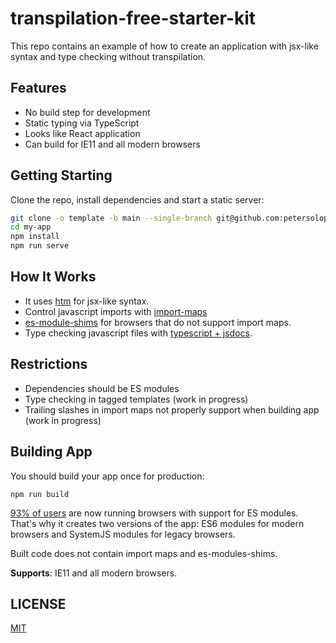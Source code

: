 # transpilation-free-starter-kit

This repo contains an example of how to create an application with jsx-like syntax and type checking without transpilation.

## Features

- No build step for development
- Static typing via TypeScript
- Looks like React application
- Can build for IE11 and all modern browsers

## Getting Starting

Clone the repo, install dependencies and start a static server:

```bash
git clone -o template -b main --single-branch git@github.com:petersolopov/transpilation-free-starter-kit.git my-app
cd my-app
npm install
npm run serve
```

## How It Works

- It uses [htm](https://github.com/developit/htm) for jsx-like syntax.
- Control javascript imports with [import-maps](https://github.com/wicg/import-maps)
- [es-module-shims](https://github.com/guybedford/es-module-shims) for browsers that do not support import maps.
- Type checking javascript files with [typescript + jsdocs](https://www.typescriptlang.org/docs/handbook/jsdoc-supported-types.html).

## Restrictions

- Dependencies should be ES modules
- Type checking in tagged templates (work in progress)
- Trailing slashes in import maps not properly support when building app (work in progress)

## Building App

You should build your app once for production:

```
npm run build
```

[93% of users](https://caniuse.com/es6-module) are now running browsers with support for ES modules. That's why it creates two versions of the app: ES6 modules for modern browsers and SystemJS modules for legacy browsers.

Built code does not contain import maps and es-modules-shims.

**Supports**: IE11 and all modern browsers.

## LICENSE

[MIT](/LICENSE)
